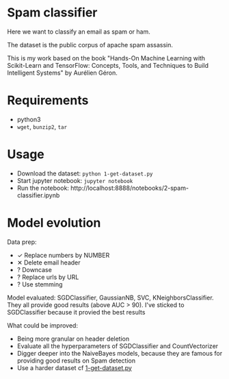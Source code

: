# Spam classifier
Here we want to classify an email as spam or ham.

The dataset is the public corpus of apache spam assassin.

This is my work based on the book "Hands-On Machine Learning with Scikit-Learn and TensorFlow: Concepts, Tools, and Techniques to Build Intelligent Systems" by  Aurélien Géron.

# Requirements
* python3
* `wget`, `bunzip2`, `tar`

# Usage
* Download the dataset: `python 1-get-dataset.py`
* Start jupyter notebook: `jupyter notebook`
* Run the notebook: http://localhost:8888/notebooks/2-spam-classifier.ipynb

# Model evolution
Data prep:
- ✓ Replace numbers by NUMBER
- ✕ Delete email header
- ? Downcase
- ? Replace urls by URL
- ? Use stemming

Model evaluated: SGDClassifier, GaussianNB, SVC, KNeighborsClassifier. They all provide good results (above AUC > 90). I've sticked to SGDClassifier because it provied the best results

What could be improved:
- Being more granular on header deletion
- Evaluate all the hyperparameters of SGDClassifier and CountVectorizer
- Digger deeper into the NaiveBayes models, because they are famous for providing good results on Spam detection
- Use a harder dataset cf [1-get-dataset.py ](1-get-dataset.py)
